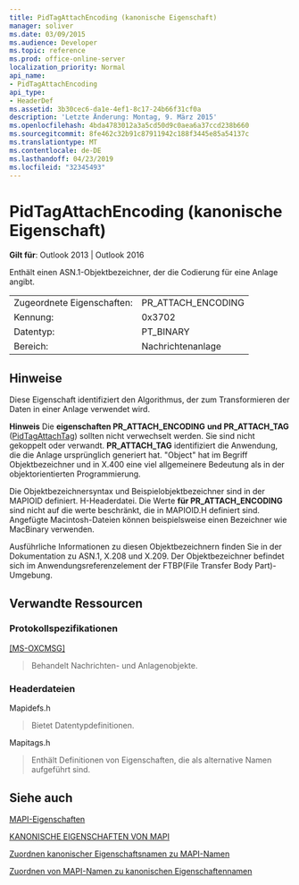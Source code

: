 ```yaml
---
title: PidTagAttachEncoding (kanonische Eigenschaft)
manager: soliver
ms.date: 03/09/2015
ms.audience: Developer
ms.topic: reference
ms.prod: office-online-server
localization_priority: Normal
api_name:
- PidTagAttachEncoding
api_type:
- HeaderDef
ms.assetid: 3b30cec6-da1e-4ef1-8c17-24b66f31cf0a
description: 'Letzte Änderung: Montag, 9. März 2015'
ms.openlocfilehash: 4bda4783012a3a5cd50d9c0aea6a37ccd238b660
ms.sourcegitcommit: 8fe462c32b91c87911942c188f3445e85a54137c
ms.translationtype: MT
ms.contentlocale: de-DE
ms.lasthandoff: 04/23/2019
ms.locfileid: "32345493"
---
```

# <a name="pidtagattachencoding-canonical-property"></a>PidTagAttachEncoding (kanonische Eigenschaft)

  
  
**Gilt für**: Outlook 2013 | Outlook 2016 
  
Enthält einen ASN.1-Objektbezeichner, der die Codierung für eine Anlage angibt. 
  
|||
|:-----|:-----|
|Zugeordnete Eigenschaften:  <br/> |PR_ATTACH_ENCODING  <br/> |
|Kennung:  <br/> |0x3702  <br/> |
|Datentyp:  <br/> |PT_BINARY  <br/> |
|Bereich:  <br/> |Nachrichtenanlage  <br/> |
   
## <a name="remarks"></a>Hinweise

Diese Eigenschaft identifiziert den Algorithmus, der zum Transformieren der Daten in einer Anlage verwendet wird.
  
 **Hinweis** Die **eigenschaften PR_ATTACH_ENCODING** **und PR_ATTACH_TAG** ([PidTagAttachTag](pidtagattachtag-canonical-property.md)) sollten nicht verwechselt werden. Sie sind nicht gekoppelt oder verwandt. **PR_ATTACH_TAG** identifiziert die Anwendung, die die Anlage ursprünglich generiert hat. "Object" hat im Begriff Objektbezeichner und in X.400 eine viel allgemeinere Bedeutung als in der objektorientierten Programmierung. 
  
Die Objektbezeichnersyntax und Beispielobjektbezeichner sind in der MAPIOID definiert. H-Headerdatei. Die Werte **für PR_ATTACH_ENCODING** sind nicht auf die werte beschränkt, die in MAPIOID.H definiert sind. Angefügte Macintosh-Dateien können beispielsweise einen Bezeichner wie MacBinary verwenden. 
  
Ausführliche Informationen zu diesen Objektbezeichnern finden Sie in der Dokumentation zu ASN.1, X.208 und X.209. Der Objektbezeichner befindet sich im Anwendungsreferenzelement der FTBP(File Transfer Body Part)-Umgebung. 
  
## <a name="related-resources"></a>Verwandte Ressourcen

### <a name="protocol-specifications"></a>Protokollspezifikationen

[[MS-OXCMSG]](https://msdn.microsoft.com/library/7fd7ec40-deec-4c06-9493-1bc06b349682%28Office.15%29.aspx)
  
> Behandelt Nachrichten- und Anlagenobjekte.
    
### <a name="header-files"></a>Headerdateien

Mapidefs.h
  
> Bietet Datentypdefinitionen.
    
Mapitags.h
  
> Enthält Definitionen von Eigenschaften, die als alternative Namen aufgeführt sind.
    
## <a name="see-also"></a>Siehe auch



[MAPI-Eigenschaften](mapi-properties.md)
  
[KANONISCHE EIGENSCHAFTEN VON MAPI](mapi-canonical-properties.md)
  
[Zuordnen kanonischer Eigenschaftsnamen zu MAPI-Namen](mapping-canonical-property-names-to-mapi-names.md)
  
[Zuordnen von MAPI-Namen zu kanonischen Eigenschaftennamen](mapping-mapi-names-to-canonical-property-names.md)

